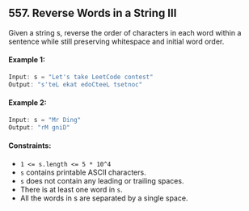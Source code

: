 ## 557. Reverse Words in a String III

Given a string s, reverse the order of characters in each word within a sentence while still preserving whitespace and initial word order.

#### Example 1:
```js
Input: s = "Let's take LeetCode contest"
Output: "s'teL ekat edoCteeL tsetnoc"
```

#### Example 2:
```js
Input: s = "Mr Ding"
Output: "rM gniD"
```

#### Constraints:
- `1 <= s.length <= 5 * 10^4`
- `s` contains printable ASCII characters.
- `s` does not contain any leading or trailing spaces.
- There is at least one word in `s`.
- All the words in s are separated by a single space.